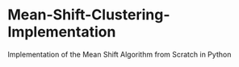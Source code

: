 # Mean-Shift-Clustering-Implementation
Implementation of the Mean Shift Algorithm from Scratch in Python
